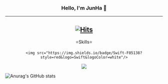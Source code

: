

<div align="center">

### Hello, I'm JunHa 🫡
---
[![Hits](https://hits.seeyoufarm.com/api/count/incr/badge.svg?url=https%3A%2F%2Fgithub.com%2Fjjunhaa0211&count_bg=%23E05741&title_bg=%2342423F&icon=&icon_color=%23FFFFFF&title=hits&edge_flat=true)](https://https://github.com/jjunhaa0211)
---

⭐️Skills⭐️
  
  
    <img src="https://img.shields.io/badge/Swift-F05138?style=red&logo=Swift&logoColor=white"/>




<img src="https://img.shields.io/badge/{내용}-{배경 색깔}?style={스타일}&logo={로고이름}&logoColor={로고 색깔}"/>

</div>

![Anurag's GitHub stats](https://github-readme-stats.vercel.app/api?username=jjunhaa0211&show_icons=true&theme=dark)
